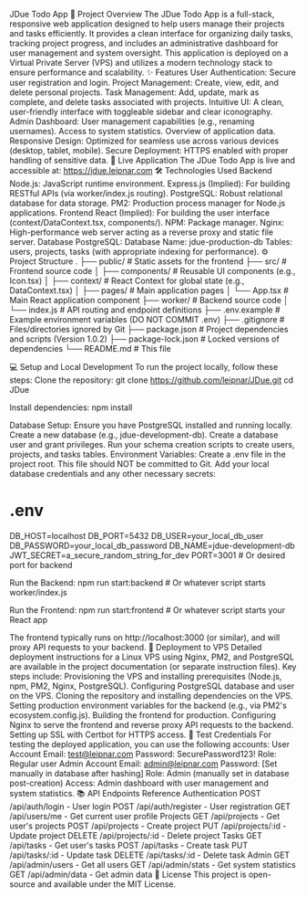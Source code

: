 JDue Todo App
📝 Project Overview
The JDue Todo App is a full-stack, responsive web application designed to help users manage their projects and tasks efficiently. It provides a clean interface for organizing daily tasks, tracking project progress, and includes an administrative dashboard for user management and system oversight.
This application is deployed on a Virtual Private Server (VPS) and utilizes a modern technology stack to ensure performance and scalability.
✨ Features
User Authentication: Secure user registration and login.
Project Management: Create, view, edit, and delete personal projects.
Task Management: Add, update, mark as complete, and delete tasks associated with projects.
Intuitive UI: A clean, user-friendly interface with toggleable sidebar and clear iconography.
Admin Dashboard:
User management capabilities (e.g., renaming usernames).
Access to system statistics.
Overview of application data.
Responsive Design: Optimized for seamless use across various devices (desktop, tablet, mobile).
Secure Deployment: HTTPS enabled with proper handling of sensitive data.
🚀 Live Application
The JDue Todo App is live and accessible at:
https://jdue.leipnar.com
🛠️ Technologies Used
Backend
Node.js: JavaScript runtime environment.
Express.js (Implied): For building RESTful APIs (via worker/index.js routing).
PostgreSQL: Robust relational database for data storage.
PM2: Production process manager for Node.js applications.
Frontend
React (Implied): For building the user interface (context/DataContext.tsx, components/).
NPM: Package manager.
Nginx: High-performance web server acting as a reverse proxy and static file server.
Database
PostgreSQL:
Database Name: jdue-production-db
Tables: users, projects, tasks (with appropriate indexing for performance).
⚙️ Project Structure
.
├── public/                 # Static assets for the frontend
├── src/                    # Frontend source code
│   ├── components/         # Reusable UI components (e.g., Icon.tsx)
│   ├── context/            # React Context for global state (e.g., DataContext.tsx)
│   ├── pages/              # Main application pages
│   └── App.tsx             # Main React application component
├── worker/                 # Backend source code
│   └── index.js            # API routing and endpoint definitions
├── .env.example            # Example environment variables (DO NOT COMMIT .env)
├── .gitignore              # Files/directories ignored by Git
├── package.json            # Project dependencies and scripts (Version 1.0.2)
├── package-lock.json       # Locked versions of dependencies
└── README.md               # This file


💻 Setup and Local Development
To run the project locally, follow these steps:
Clone the repository:
git clone https://github.com/leipnar/JDue.git
cd JDue


Install dependencies:
npm install


Database Setup:
Ensure you have PostgreSQL installed and running locally.
Create a new database (e.g., jdue-development-db).
Create a database user and grant privileges.
Run your schema creation scripts to create users, projects, and tasks tables.
Environment Variables:
Create a .env file in the project root. This file should NOT be committed to Git.
Add your local database credentials and any other necessary secrets:
# .env
DB_HOST=localhost
DB_PORT=5432
DB_USER=your_local_db_user
DB_PASSWORD=your_local_db_password
DB_NAME=jdue-development-db
JWT_SECRET=a_secure_random_string_for_dev
PORT=3001 # Or desired port for backend


Run the Backend:
npm run start:backend # Or whatever script starts worker/index.js


Run the Frontend:
npm run start:frontend # Or whatever script starts your React app

The frontend typically runs on http://localhost:3000 (or similar), and will proxy API requests to your backend.
🚀 Deployment to VPS
Detailed deployment instructions for a Linux VPS using Nginx, PM2, and PostgreSQL are available in the project documentation (or separate instruction files). Key steps include:
Provisioning the VPS and installing prerequisites (Node.js, npm, PM2, Nginx, PostgreSQL).
Configuring PostgreSQL database and user on the VPS.
Cloning the repository and installing dependencies on the VPS.
Setting production environment variables for the backend (e.g., via PM2's ecosystem.config.js).
Building the frontend for production.
Configuring Nginx to serve the frontend and reverse proxy API requests to the backend.
Setting up SSL with Certbot for HTTPS access.
🔑 Test Credentials
For testing the deployed application, you can use the following accounts:
User Account
Email: test@leipnar.com
Password: SecurePassword123!
Role: Regular user
Admin Account
Email: admin@leipnar.com
Password: [Set manually in database after hashing]
Role: Admin (manually set in database post-creation)
Access: Admin dashboard with user management and system statistics.
📚 API Endpoints Reference
Authentication
POST /api/auth/login - User login
POST /api/auth/register - User registration
GET /api/users/me - Get current user profile
Projects
GET /api/projects - Get user's projects
POST /api/projects - Create project
PUT /api/projects/:id - Update project
DELETE /api/projects/:id - Delete project
Tasks
GET /api/tasks - Get user's tasks
POST /api/tasks - Create task
PUT /api/tasks/:id - Update task
DELETE /api/tasks/:id - Delete task
Admin
GET /api/admin/users - Get all users
GET /api/admin/stats - Get system statistics
GET /api/admin/data - Get admin data
📄 License
This project is open-source and available under the MIT License.
